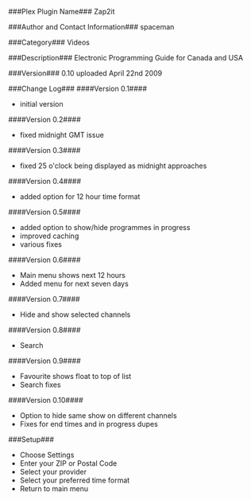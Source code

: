 ###Plex Plugin Name###
Zap2it

###Author and Contact Information###
spaceman

###Category###
Videos

###Description###
Electronic Programming Guide for Canada and USA

###Version###
0.10 uploaded April 22nd 2009

###Change Log###
####Version 0.1####
* initial version

####Version 0.2####
* fixed midnight GMT issue

####Version 0.3####
* fixed 25 o'clock being displayed as midnight approaches

####Version 0.4####
* added option for 12 hour time format

####Version 0.5####
* added option to show/hide programmes in progress
* improved caching
* various fixes

####Version 0.6####
* Main menu shows next 12 hours
* Added menu for next seven days

####Version 0.7####
* Hide and show selected channels

####Version 0.8####
* Search

####Version 0.9####
* Favourite shows float to top of list
* Search fixes

####Version 0.10####
* Option to hide same show on different channels
* Fixes for end times and in progress dupes

###Setup###
* Choose Settings
* Enter your ZIP or Postal Code
* Select your provider
* Select your preferred time format
* Return to main menu
